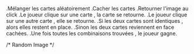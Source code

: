 .Mélanger les cartes aléatoirement
.Cacher les cartes
.Retourner l'image au click
.Le joueur clique sur une carte , la carte se retourne.
.Le joueur clique sur une autre carte , elle se retourne.
.Si les deux cartes sont identiques , alors elles restent en place.
.Sinon les deux cartes reviennent en face cachées.
.Une fois toutes les combinaisons trouvées , le joueur gagne.




/* Random Image */ 

